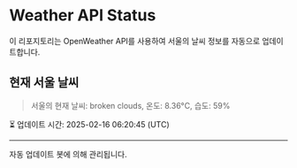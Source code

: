 
# Weather API Status

이 리포지토리는 OpenWeather API를 사용하여 서울의 날씨 정보를 자동으로 업데이트합니다.

## 현재 서울 날씨
> 서울의 현재 날씨: broken clouds, 온도: 8.36°C, 습도: 59%

⏳ 업데이트 시간: 2025-02-16 06:20:45 (UTC)

---
자동 업데이트 봇에 의해 관리됩니다.
